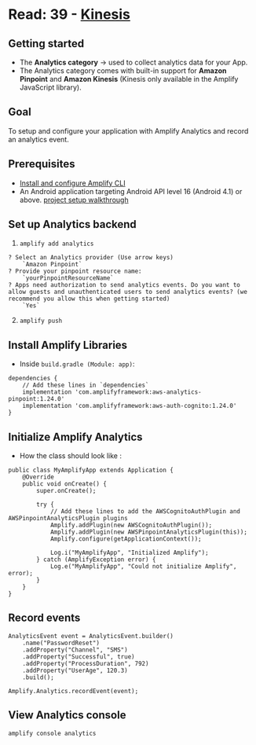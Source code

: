 # Read: 39 - [Kinesis](https://docs.amplify.aws/lib/analytics/getting-started/q/platform/android/)


## Getting started
- The **Analytics category** -> used to collect analytics data for your App.
- The Analytics category comes with built-in support for **Amazon Pinpoint** and **Amazon Kinesis** (Kinesis only available in the Amplify JavaScript library).

## Goal
To setup and configure your application with Amplify Analytics and record an analytics event.

## Prerequisites
- [Install and configure Amplify CLI](https://docs.amplify.aws/cli/start/install/)
- An Android application targeting Android API level 16 (Android 4.1) or above.
[project setup walkthrough](https://docs.amplify.aws/lib/project-setup/create-application/q/platform/android/)

## Set up Analytics backend
1. `amplify add analytics`
```
? Select an Analytics provider (Use arrow keys)
    `Amazon Pinpoint`
? Provide your pinpoint resource name:
    `yourPinpointResourceName`
? Apps need authorization to send analytics events. Do you want to allow guests and unauthenticated users to send analytics events? (we recommend you allow this when getting started)
    `Yes`
```

2. `amplify push`

## Install Amplify Libraries
- Inside `build.gradle (Module: app)`:
```
dependencies {
    // Add these lines in `dependencies`
    implementation 'com.amplifyframework:aws-analytics-pinpoint:1.24.0'
    implementation 'com.amplifyframework:aws-auth-cognito:1.24.0'
}
```

## Initialize Amplify Analytics


- How the class should look like :
```
public class MyAmplifyApp extends Application {
    @Override
    public void onCreate() {
        super.onCreate();

        try {
            // Add these lines to add the AWSCognitoAuthPlugin and AWSPinpointAnalyticsPlugin plugins
            Amplify.addPlugin(new AWSCognitoAuthPlugin());
            Amplify.addPlugin(new AWSPinpointAnalyticsPlugin(this));
            Amplify.configure(getApplicationContext());

            Log.i("MyAmplifyApp", "Initialized Amplify");
        } catch (AmplifyException error) {
            Log.e("MyAmplifyApp", "Could not initialize Amplify", error);
        }
    }
}
```

## Record events

```
AnalyticsEvent event = AnalyticsEvent.builder()
    .name("PasswordReset")
    .addProperty("Channel", "SMS")
    .addProperty("Successful", true)
    .addProperty("ProcessDuration", 792)
    .addProperty("UserAge", 120.3)
    .build();

Amplify.Analytics.recordEvent(event);
```

## View Analytics console
`amplify console analytics`


<!--

class and lab

https://dzone.com/articles/design-patterns-the-builder-pattern

https://www.javatpoint.com/design-patterns-in-java

https://aws.amazon.com/blogs/compute/619/ -->

